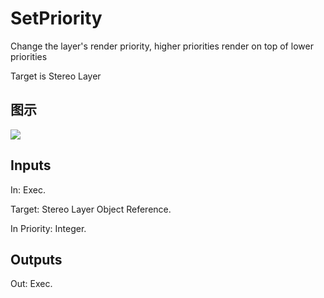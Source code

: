 # SetPriority

Change the layer's render priority, higher priorities render on top of lower priorities

Target is Stereo Layer

## 图示

![]($-20221218-18275794.png)

## Inputs

In: Exec.

Target: Stereo Layer Object Reference.

In Priority: Integer.  

## Outputs

Out: Exec.

